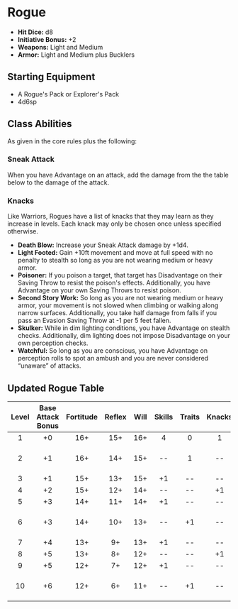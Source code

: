 # Rogue
- **Hit Dice:** d8
- **Initiative Bonus:** +2
- **Weapons:** Light and Medium
- **Armor:** Light and Medium plus Bucklers

## Starting Equipment
- A Rogue's Pack or Explorer's Pack
- 4d6sp

## Class Abilities
As given in the core rules plus the following:

### Sneak Attack
When you have Advantage on an attack, add the damage from the the table below to the damage of the attack.

### Knacks
Like Warriors, Rogues have a list of knacks that they may learn as they increase in levels.  Each knack may only be chosen once unless specified otherwise.
- **Death Blow:** Increase your Sneak Attack damage by +1d4.
- **Light Footed:** Gain +10ft movement and move at full speed with no penalty to stealth so long as you are not wearing medium or heavy armor.
- **Poisoner:** If you poison a target, that target has Disadvantage on their Saving Throw to resist the poison's effects. Additionally, you have Advantage on your own Saving Throws to resist poison.
- **Second Story Work:** So long as you are not wearing medium or heavy armor, your movement is not slowed when climbing or walking along narrow surfaces. Additionally, you take half damage from falls if you pass an Evasion Saving Throw at -1 per 5 feet fallen.
- **Skulker:** While in dim lighting conditions, you have Advantage on stealth checks. Additionally, dim lighting does not impose Disadvantage on your own perception checks.
- **Watchful:** So long as you are conscious, you have Advantage on perception rolls to spot an ambush and you are never considered “unaware” of attacks.

## Updated Rogue Table
| Level | Base<br/>Attack<br/>Bonus | Fortitude | Reflex | Will | Skills | Traits | Knacks | Notes |
|:-----:|:-------------------------:|:---------:|:------:|:----:|:------:|:------:|:------:|:------|
|   1   |  +0                       | 16+       | 15+    | 16+  | 4      | 0      | 1      |  |
|   2   |  +1                       | 16+       | 14+    | 15+  | --     | 1      | --     | Sneak Attack (+1d4) |
|   3   |  +1                       | 15+       | 13+    | 15+  | +1     | --     | --     |  |
|   4   |  +2                       | 15+       | 12+    | 14+  | --     | --     | +1     |  |
|   5   |  +3                       | 14+       | 11+    | 14+  | +1     | --     | --     |  |
|   6   |  +3                       | 14+       | 10+    | 13+  | --     | +1     | --     | Sneak Attack (+2d4) |
|   7   |  +4                       | 13+       |  9+    | 13+  | +1     | --     | --     |  |
|   8   |  +5                       | 13+       |  8+    | 12+  | --     | --     | +1     |  |
|   9   |  +5                       | 12+       |  7+    | 12+  | +1     | --     | --     |  |
|  10   |  +6                       | 12+       |  6+    | 11+  | --     | +1     | --     | Sneak Attack (+3d4) |

